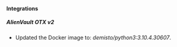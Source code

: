 #### Integrations
##### AlienVault OTX v2
- Updated the Docker image to: *demisto/python3:3.10.4.30607*.
